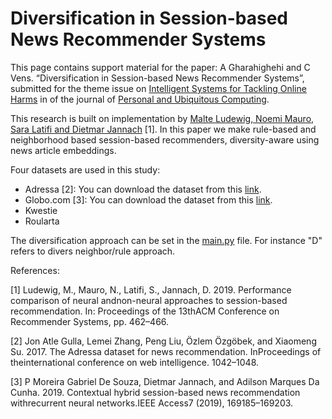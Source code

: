 # Diversification in Session-based News Recommender Systems

This page contains support material for the paper: A Gharahighehi and C Vens. “Diversification in Session-based News Recommender Systems”, submitted for the theme issue on [Intelligent Systems for Tackling Online Harms](https://www.springer.com/journal/779/updates/18096208) in of the journal of [Personal and Ubiquitous Computing](https://www.springer.com/journal/779/).

This research is built on implementation by [Malte Ludewig, Noemi Mauro, Sara Latifi and Dietmar Jannach](https://rn5l.github.io/session-rec/index.html) [1]. In this paper we make rule-based and neighborhood based session-based recommenders, diversity-aware using news article embeddings.

Four datasets are used in this study:

- Adressa [2]: You can download the dataset from this [link](http://reclab.idi.ntnu.no/dataset/).
- Globo.com [3]: You can download the dataset from this [link](https://www.kaggle.com/gspmoreira/news-portal-user-interactions-by-globocom).
- Kwestie
- Roularta

The diversification approach can be set in the [main.py](https://github.com/alirezagharahi/d_SBRS/blob/main/main.py) file. For instance "D" refers to divers neighbor/rule approach.

References:

[1] Ludewig, M., Mauro, N., Latifi, S., Jannach, D. 2019. Performance comparison of neural andnon-neural approaches to session-based recommendation.  In: Proceedings of the 13thACM Conference on Recommender Systems, pp. 462–466.

[2] Jon Atle Gulla, Lemei Zhang, Peng Liu, Özlem Özgöbek, and Xiaomeng Su. 2017. The Adressa dataset for news recommendation. InProceedings of theinternational conference on web intelligence. 1042–1048.

[3] P Moreira Gabriel De Souza, Dietmar Jannach, and Adilson Marques Da Cunha. 2019. Contextual hybrid session-based news recommendation withrecurrent neural networks.IEEE Access7 (2019), 169185–169203.
